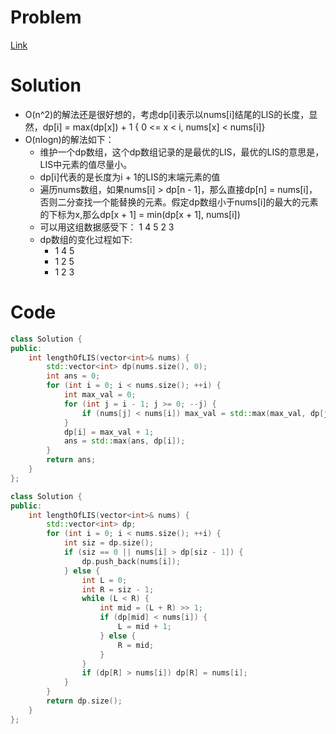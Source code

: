 # Problem
[Link](https://leetcode-cn.com/problems/longest-increasing-subsequence/)

# Solution

* O(n^2)的解法还是很好想的，考虑dp[i]表示以nums[i]结尾的LIS的长度，显然，dp[i] = max(dp[x]) + 1 { 0 <= x < i, nums[x] < nums[i]}
* O(nlogn)的解法如下：
    * 维护一个dp数组，这个dp数组记录的是最优的LIS，最优的LIS的意思是，LIS中元素的值尽量小。
    * dp[i]代表的是长度为i + 1的LIS的末端元素的值
    * 遍历nums数组，如果nums[i] > dp[n - 1]，那么直接dp[n] = nums[i]，否则二分查找一个能替换的元素。假定dp数组小于nums[i]的最大的元素的下标为x,那么dp[x + 1] = min(dp[x + 1], nums[i])
    * 可以用这组数据感受下： 1 4 5 2 3
    * dp数组的变化过程如下:
        * 1 4 5
        * 1 2 5
        * 1 2 3




# Code
```cpp
class Solution {
public:
    int lengthOfLIS(vector<int>& nums) {
        std::vector<int> dp(nums.size(), 0);
        int ans = 0;
        for (int i = 0; i < nums.size(); ++i) {
            int max_val = 0;
            for (int j = i - 1; j >= 0; --j) {
                if (nums[j] < nums[i]) max_val = std::max(max_val, dp[j]);
            }
            dp[i] = max_val + 1;
            ans = std::max(ans, dp[i]);
        }
        return ans;
    }
};
```

```cpp
class Solution {
public:
    int lengthOfLIS(vector<int>& nums) {
        std::vector<int> dp;
        for (int i = 0; i < nums.size(); ++i) {
            int siz = dp.size();
            if (siz == 0 || nums[i] > dp[siz - 1]) {
                dp.push_back(nums[i]);
            } else {
                int L = 0;
                int R = siz - 1;
                while (L < R) {
                    int mid = (L + R) >> 1;
                    if (dp[mid] < nums[i]) {
                        L = mid + 1;
                    } else {
                        R = mid; 
                    }
                }
                if (dp[R] > nums[i]) dp[R] = nums[i];
            }
        }
        return dp.size();
    }
};
```